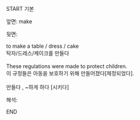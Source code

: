 START
기본

앞면:
make


뒷면:
<div>to make a table / dress / cake </div><div>탁자/드레스/케이크를 만들다</div><div><br></div><div><div>These regulations were made to protect children. </div><div>이 규정들은 아동을 보호하기 위해 만들어졌다[제정되었다].</div></div><div><br></div><div>만들다 , ~하게 하다 [시키다]</div>


해석:
<!--ID: 1746614454245-->
END